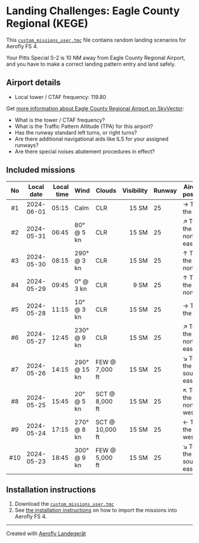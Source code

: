 # Landing Challenges: Eagle County Regional (KEGE)

This [`custom_missions_user.tmc`](./custom_missions_user.tmc) file contains random landing scenarios for Aerofly FS 4.

Your Pitts Special S-2 is 10 NM away from Eagle County Regional Airport, and you have to make a correct landing pattern entry and land safely.

## Airport details

- Local tower / CTAF frequency: 119.80

Get [more information about Eagle County Regional Airport on SkyVector](https://skyvector.com/airport/KEGE):

- What is the tower / CTAF frequency?
- What is the Traffic Pattern Altitude (TPA) for this airport?
- Has the runway standard left turns, or right turns?
- Are there additional navigational aids like ILS for your assigned runways?
- Are there special noises abatement procedures in effect?

## Included missions

| No  | Local date | Local time | Wind         | Clouds          | Visibility | Runway | Aircraft position    |
| :-: | ---------- | ---------: | ------------ | --------------- | ---------: | ------ | -------------------- |
| #1  | 2024-06-01 |      05:15 | Calm         | CLR             |      15 SM | 25     | → To the east        |
| #2  | 2024-05-31 |      06:45 | 80° @ 5 kn   | CLR             |      15 SM | 25     | ↗ To the north-east |
| #3  | 2024-05-30 |      08:15 | 290° @ 3 kn  | CLR             |      15 SM | 25     | ↑ To the north       |
| #4  | 2024-05-29 |      09:45 | 0° @ 3 kn    | CLR             |       9 SM | 25     | ↑ To the north       |
| #5  | 2024-05-28 |      11:15 | 10° @ 3 kn   | CLR             |      15 SM | 25     | → To the east        |
| #6  | 2024-05-27 |      12:45 | 230° @ 9 kn  | CLR             |      15 SM | 25     | ↗ To the north-east |
| #7  | 2024-05-26 |      14:15 | 290° @ 15 kn | FEW @ 7,000 ft  |      15 SM | 25     | ↘ To the south-east |
| #8  | 2024-05-25 |      15:45 | 20° @ 5 kn   | SCT @ 8,000 ft  |      15 SM | 25     | ↖ To the north-west |
| #9  | 2024-05-24 |      17:15 | 270° @ 8 kn  | SCT @ 10,000 ft |      15 SM | 25     | ← To the west        |
| #10 | 2024-05-23 |      18:45 | 300° @ 9 kn  | FEW @ 5,000 ft  |      15 SM | 25     | ↘ To the south-east |

## Installation instructions

1. Download the [`custom_missions_user.tmc`](./custom_missions_user.tmc)
2. See [the installation instructions](https://fboes.github.io/aerofly-missions/docs/generic-installation.html) on how to import the missions into Aerofly FS 4.

---

Created with [Aerofly Landegerät](https://github.com/fboes/aerofly-patterns)
